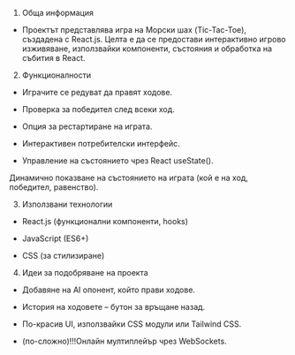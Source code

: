 1. Обща информация

 - Проектът представлява игра на Морски шах (Tic-Tac-Toe), създадена с React.js. Целта е да се предостави интерактивно игрово изживяване, използвайки компоненти, състояния и обработка на събития в React.

2. Функционалности

 - Играчите се редуват да правят ходове.

 - Проверка за победител след всеки ход.

 - Опция за рестартиране на играта.

 - Интерактивен потребителски интерфейс.

 - Управление на състоянието чрез React useState().

Динамично показване на състоянието на играта (кой е на ход, победител, равенство).

3. Използвани технологии

 - React.js (функционални компоненти, hooks)

 - JavaScript (ES6+)

 - CSS (за стилизиране)

4. Идеи за подобряване на проекта

 - Добавяне на AI опонент, който прави ходове.

 - История на ходовете – бутон за връщане назад.

 - По-красив UI, използвайки CSS модули или Tailwind CSS.

 - (по-сложно)!!!Онлайн мултиплейър чрез WebSockets.
